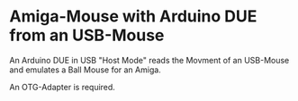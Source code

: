 # Amiga-Mouse with Arduino DUE from an USB-Mouse
An Arduino DUE in USB "Host Mode" reads the Movment of an USB-Mouse and emulates a Ball Mouse for an Amiga.

An OTG-Adapter is required.
